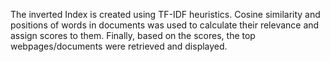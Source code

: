 The inverted Index is created using TF-IDF heuristics. 
Cosine similarity and positions of words in documents was used to calculate their relevance and assign scores to them. 
Finally, based on the scores, the top webpages/documents were retrieved and displayed.
